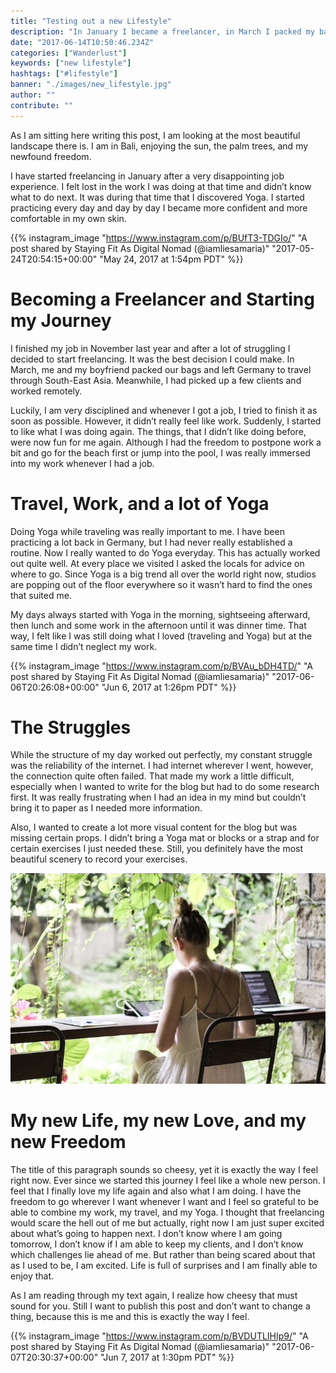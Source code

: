 ```yaml
---
title: "Testing out a new Lifestyle"
description: "In January I became a freelancer, in March I packed my bag to make use of my newfound freedom. This is my story of how I combined work, travel, and Yoga."
date: "2017-06-14T10:50:46.234Z"
categories: ["Wanderlust"]
keywords: ["new lifestyle"]
hashtags: ["#lifestyle"]
banner: "./images/new_lifestyle.jpg"
author: ""
contribute: ""
---
```


As I am sitting here writing this post, I am looking at the most beautiful landscape there is. I am in Bali, enjoying the sun, the palm trees, and my newfound freedom.

I have started freelancing in January after a very disappointing job experience. I felt lost in the work I was doing at that time and didn’t know what to do next. It was during that time that I discovered Yoga. I started practicing every day and day by day I became more confident and more comfortable in my own skin.

{{% instagram_image "https://www.instagram.com/p/BUfT3-TDGIo/" "A post shared by Staying Fit As Digital Nomad (@iamliesamaria)" "2017-05-24T20:54:15+00:00" "May 24, 2017 at 1:54pm PDT" %}}

# Becoming a Freelancer and Starting my Journey

I finished my job in November last year and after a lot of struggling I decided to start freelancing. It was the best decision I could make. In March, me and my boyfriend packed our bags and left Germany to travel through South-East Asia. Meanwhile, I had picked up a few clients and worked remotely.

Luckily, I am very disciplined and whenever I got a job, I tried to finish it as soon as possible. However, it didn’t really feel like work. Suddenly, I started to like what I was doing again. The things, that I didn’t like doing before, were now fun for me again. Although I had the freedom to postpone work a bit and go for the beach first or jump into the pool, I was really immersed into my work whenever I had a job.

# Travel, Work, and a lot of Yoga

Doing Yoga while traveling was really important to me. I have been practicing a lot back in Germany, but I had never really established a routine. Now I really wanted to do Yoga everyday. This has actually worked out quite well. At every place we visited I asked the locals for advice on where to go. Since Yoga is a big trend all over the world right now, studios are popping out of the floor everywhere so it wasn’t hard to find the ones that suited me.

My days always started with Yoga in the morning, sightseeing afterward, then lunch and some work in the afternoon until it was dinner time. That way, I felt like I was still doing what I loved (traveling and Yoga) but at the same time I didn’t neglect my work.

{{% instagram_image "https://www.instagram.com/p/BVAu_bDH4TD/" "A post shared by Staying Fit As Digital Nomad (@iamliesamaria)" "2017-06-06T20:26:08+00:00" "Jun 6, 2017 at 1:26pm PDT" %}}

# The Struggles

While the structure of my day worked out perfectly, my constant struggle was the reliability of the internet. I had internet wherever I went, however, the connection quite often failed. That made my work a little difficult, especially when I wanted to write for the blog but had to do some research first. It was really frustrating when I had an idea in my mind but couldn’t bring it to paper as I needed more information.

Also, I wanted to create a lot more visual content for the blog but was missing certain props. I didn’t bring a Yoga mat or blocks or a strap and for certain exercises I just needed these. Still, you definitely have the most beautiful scenery to record your exercises.

![working remotely in Bali, Canggu](./images/new_lifestyle.jpg)

# My new Life, my new Love, and my new Freedom

The title of this paragraph sounds so cheesy, yet it is exactly the way I feel right now. Ever since we started this journey I feel like a whole new person. I feel that I finally love my life again and also what I am doing. I have the freedom to go wherever I want whenever I want and I feel so grateful to be able to combine my work, my travel, and my Yoga. I thought that freelancing would scare the hell out of me but actually, right now I am just super excited about what’s going to happen next. I don’t know where I am going tomorrow, I don’t know if I am able to keep my clients, and I don’t know which challenges lie ahead of me. But rather than being scared about that as I used to be, I am excited. Life is full of surprises and I am finally able to enjoy that.

<Divider />

As I am reading through my text again, I realize how cheesy that must sound for you. Still I want to publish this post and don’t want to change a thing, because this is me and this is exactly the way I feel.

{{% instagram_image "https://www.instagram.com/p/BVDUTLIHIp9/" "A post shared by Staying Fit As Digital Nomad (@iamliesamaria)" "2017-06-07T20:30:37+00:00" "Jun 7, 2017 at 1:30pm PDT" %}}










